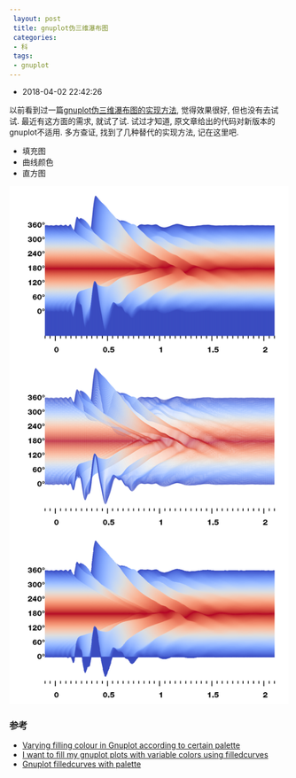```yaml
---
 layout: post
 title: gnuplot伪三维瀑布图
 categories:
 - 科
 tags:
 - gnuplot
---
```


- 2018-04-02 22:42:26

以前看到过一篇[gnuplot伪三维瀑布图的实现方法](http://www.gnuplotting.org/tag/filledcurves/), 觉得效果很好, 但也没有去试试. 最近有这方面的需求, 就试了试. 试过才知道, 原文章给出的代码对新版本的gnuplot不适用. 多方查证, 找到了几种替代的实现方法, 记在这里吧.

- 填充图
- 曲线颜色
- 直方图

![](/pic/2016/gpl_waterfall.png)

### 参考

- [Varying filling colour in Gnuplot according to certain palette
](https://stackoverflow.com/questions/31178744/varying-filling-colour-in-gnuplot-according-to-certain-palette)
- [I want to fill my gnuplot plots with variable colors using filledcurves](https://stackoverflow.com/questions/35095925/i-want-to-fill-my-gnuplot-plots-with-variable-colors-using-filledcurves?noredirect=1&lq=1)
- [Gnuplot filledcurves with palette](https://stackoverflow.com/questions/13513791/gnuplot-filledcurves-with-palette)
